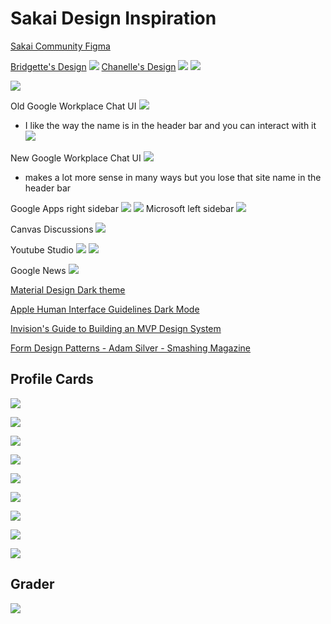 # Sakai Design Inspiration

[Sakai Community Figma](https://www.figma.com/files/team/959143738433153746/Sakai?fuid=959143257870176544)

[Bridgette's Design](https://app.zeplin.io/project/5e908a151a7bbd1f8f652225/dashboard?sid=5ec6c9a20aa7f22abc82c3c9)
![](Screenshot%20from%202021-03-31%2010-44-28.png)
[Chanelle's Design](https://sakailms.invisionapp.com/)
![](Screenshot%20from%202021-03-31%2010-43-37.png)
![](chanelle-sakai-assignments.png)

![](sakai-lessons-ng.png)

Old Google Workplace Chat UI
![](Screenshot%20from%202021-03-31%2010-02-00.png)

- I like the way the name is in the header bar and you can interact with it
![](Screenshot%20from%202021-03-31%2010-27-48.png)

New Google Workplace Chat UI
![](Old%20and%20new%20Chat%20on%20the%20web.jpeg)

- makes a lot more sense in many ways but you lose that site name in the header bar

Google Apps right sidebar
![](Screenshot%20from%202021-03-31%2010-41-43.png)
![](Screenshot%20from%202021-03-31%2010-32-03.png)
Microsoft left sidebar
![](Outlook-for-the-web-new-sidebar.png)

Canvas Discussions
![](Screenshot%20from%202021-03-31%2010-45-58.png)

Youtube Studio
![](Screenshot_20210331_104808.png)
![](youtube-studio-bulk-edit.gif)

Google News
![](Screenshot_20210331_105030.png)

[Material Design Dark theme](https://material.io/design/color/dark-theme.html)

[Apple Human Interface Guidelines Dark Mode](https://developer.apple.com/design/human-interface-guidelines/macos/visual-design/dark-mode/)

[Invision's Guide to Building an MVP Design System](https://drive.google.com/file/d/1r1wRj6TcQFL5c37a6Tb0BQQ1kMN_5wJV/view?usp=sharing)

[Form Design Patterns - Adam Silver - Smashing Magazine](https://www.sitepoint.com/premium/books/form-design-patterns/read/1)

## Profile Cards

![](profilecard-github.png)

![](profilecard-google.png)

![](profilecard-outlook.png)

![](profilecard-reddit.png)

![](profilecard-slack.png)

![](profilecard-slack2.png)

![](profilecard-docs.png)

![](profilecard-teams.png)

![](profilecard-teams2.png)

## Grader

![](gradescope.png)
